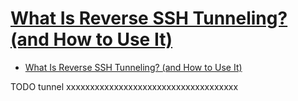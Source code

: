 # [What Is Reverse SSH Tunneling? (and How to Use It)](https://www.howtogeek.com/428413/what-is-reverse-ssh-tunneling-and-how-to-use-it/)

- [What Is Reverse SSH Tunneling? (and How to Use It)](#what-is-reverse-ssh-tunneling-and-how-to-use-it)















TODO tunnel xxxxxxxxxxxxxxxxxxxxxxxxxxxxxxxxxxxx